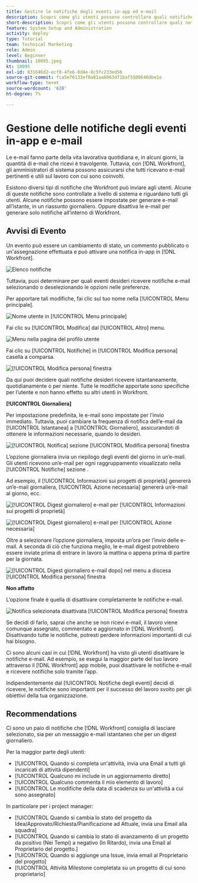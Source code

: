 ```yaml
---
title: Gestire le notifiche degli eventi in-app ed e-mail
description: Scopri come gli utenti possono controllare quali notifiche in-app e e-mail ricevono in modo da ricevere e-mail pertinenti e utili sul proprio lavoro.
short-description: Scopri come gli utenti possono controllare quali notifiche in-app e e-mail ricevono.
feature: System Setup and Administration
activity: deploy
type: Tutorial
team: Technical Marketing
role: Admin
level: Beginner
thumbnail: 10095.jpeg
kt: 10095
exl-id: 831646d2-ecf8-4fe6-8d4e-8c5fc233ed56
source-git-commit: fca5e76133ef0a81aa6063d71baf5500646dbe1e
workflow-type: tm+mt
source-wordcount: '628'
ht-degree: 7%

---
```


# Gestione delle notifiche degli eventi in-app e e-mail

Le e-mail fanno parte della vita lavorativa quotidiana e, in alcuni giorni, la quantità di e-mail che ricevi è travolgente. Tuttavia, con [!DNL Workfront], gli amministratori di sistema possono assicurarsi che tutti ricevano e-mail pertinenti e utili sul lavoro con cui sono coinvolti.

Esistono diversi tipi di notifiche che Workfront può inviare agli utenti. Alcune di queste notifiche sono controllate a livello di sistema e riguardano tutti gli utenti. Alcune notifiche possono essere impostate per generare e-mail all’istante, in un riassunto giornaliero. Oppure disattiva le e-mail per generare solo notifiche all’interno di Workfront.

## Avvisi di Evento

Un evento può essere un cambiamento di stato, un commento pubblicato o un&#39;assegnazione effettuata e può attivare una notifica in-app in [!DNL Workfront].

![Elenco notifiche](assets/admin-fund-user-notifications-01.png)

Tuttavia, puoi determinare per quali eventi desideri ricevere notifiche e-mail selezionando o deselezionando le opzioni nelle preferenze.

Per apportare tali modifiche, fai clic sul tuo nome nella [!UICONTROL Menu principale].

![Nome utente in [!UICONTROL Menu principale]](assets/admin-fund-user-notifications-02.png)

Fai clic su [!UICONTROL Modifica] dal [!UICONTROL Altro] menu.

![Menu nella pagina del profilo utente](assets/admin-fund-user-notifications-03.png)

Fai clic su [!UICONTROL Notifiche] in [!UICONTROL Modifica persona] casella a comparsa.

![[!UICONTROL Modifica persona] finestra](assets/admin-fund-user-notifications-04.png)

Da qui puoi decidere quali notifiche desideri ricevere istantaneamente, quotidianamente o per niente. Tutte le modifiche apportate sono specifiche per l’utente e non hanno effetto su altri utenti in Workfront.

**[!UICONTROL Giornaliera]**

Per impostazione predefinita, le e-mail sono impostate per l’invio immediato. Tuttavia, puoi cambiare la frequenza di notifica dell’e-mail da [!UICONTROL Istantanea] a [!UICONTROL Giornaliero], assicurandoti di ottenere le informazioni necessarie, quando lo desideri.

![[!UICONTROL Notifica] sezione [!UICONTROL Modifica persona] finestra](assets/admin-fund-user-notifications-05.png)

L’opzione giornaliera invia un riepilogo degli eventi del giorno in un’e-mail. Gli utenti ricevono un’e-mail per ogni raggruppamento visualizzato nella [!UICONTROL Notifiche] sezione .

Ad esempio, il [!UICONTROL Informazioni sui progetti di proprietà] genererà un’e-mail giornaliera, [!UICONTROL Azione necessaria] genererà un’e-mail al giorno, ecc.

![[!UICONTROL Digest giornaliero] e-mail per [!UICONTROL Informazioni sui progetti di proprietà]](assets/admin-fund-user-notifications-06.png)

![[!UICONTROL Digest giornaliero] e-mail per [!UICONTROL Azione necessaria]](assets/admin-fund-user-notifications-07.png)

Oltre a selezionare l’opzione giornaliera, imposta un’ora per l’invio delle e-mail. A seconda di ciò che funziona meglio, le e-mail digest potrebbero essere inviate prima di entrare in lavoro la mattina o appena prima di partire per la giornata.

![[!UICONTROL Digest giornaliero e-mail dopo] nel menu a discesa [!UICONTROL Modifica persona] finestra](assets/admin-fund-user-notifications-08.png)

**Non affatto**

L’opzione finale è quella di disattivare completamente le notifiche e-mail.

![Notifica selezionata disattivata [!UICONTROL Modifica persona] finestra](assets/admin-fund-user-notifications-09.png)

Se decidi di farlo, saprai che anche se non ricevi e-mail, il lavoro viene comunque assegnato, commentato e aggiornato in [!DNL Workfront]. Disattivando tutte le notifiche, potresti perdere informazioni importanti di cui hai bisogno.

Ci sono alcuni casi in cui [!DNL Workfront] ha visto gli utenti disattivare le notifiche e-mail. Ad esempio, se esegui la maggior parte del tuo lavoro attraverso il [!DNL Workfront] app mobile, puoi disattivare le notifiche e-mail e ricevere notifiche solo tramite l’app.

Indipendentemente dal [!UICONTROL Notifiche degli eventi] decidi di ricevere, le notifiche sono importanti per il successo del lavoro svolto per gli obiettivi della tua organizzazione.


## Recommendations

Ci sono un paio di notifiche che [!DNL Workfront] consiglia di lasciare selezionato, sia per un messaggio e-mail istantaneo che per un digest giornaliero.

Per la maggior parte degli utenti:

* [!UICONTROL Quando si completa un&#39;attività, invia una Email a tutti gli incaricati di attività dipendenti]
* [!UICONTROL Qualcuno mi include in un aggiornamento diretto]
* [!UICONTROL Qualcuno commenta il mio elemento di lavoro]
* [!UICONTROL Le modifiche della data di scadenza su un&#39;attività a cui sono assegnato]


In particolare per i project manager:

* [!UICONTROL Quando si cambia lo stato del progetto da Idea/Approvato/Richiesta/Pianificazione ad Attuale, invia una Email alla squadra]
* [!UICONTROL Quando si cambia lo stato di avanzamento di un progetto da positivo (Nei Tempi) a negativo (In Ritardo), invia una Email al Proprietario del progetto.]
* [!UICONTROL Quando si aggiunge una Issue, invia email al Proprietario del progetto]
* [!UICONTROL Attività Milestone completata su un progetto di cui sono proprietario]


<!---
learn more URLs
Email notifications
guide: manage your notifications
--->
